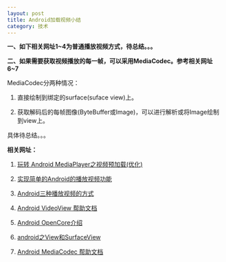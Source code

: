 ```yaml
---
layout: post
title: Android加载视频小结
category: 技术
---
```


**一、如下相关网址1~4为普通播放视频方式，待总结。。。**


**二、如果需要获取视频播放的每一帧，可以采用MediaCodec。参考相关网址6~7**

MediaCodec分两种情况：

1. 直接绘制到绑定的surface(suface view)上。

2. 获取解码后的每帧图像(ByteBuffer或Image)，可以进行解析或将Image绘制到view上。

具体待总结。。。


**相关网址：**

1. [玩转 Android MediaPlayer之视频预加载(优化)](http://blog.csdn.net/hellogv/article/details/7911293 "Markdown")

2. [实现简单的Android的播放视频功能](http://blog.csdn.net/cynhafa/article/details/6400050 "Markdown")

3. [Android三种播放视频的方式](http://blog.csdn.net/itachi85/article/details/7216962 "Markdown")

4. [Android VideoView 帮助文档](http://developer.android.com/reference/android/widget/VideoView.html "Markdown")

5. [Android OpenCore介绍](http://blog.csdn.net/ponder008/article/details/6414103 "Markdown")

6. [android之View和SurfaceView](http://blog.csdn.net/wangkuifeng0118/article/details/7288968 "Markdown")

7. [Android MediaCodec 帮助文档](http://developer.android.com/reference/android/media/MediaCodec.html "Markdown")
